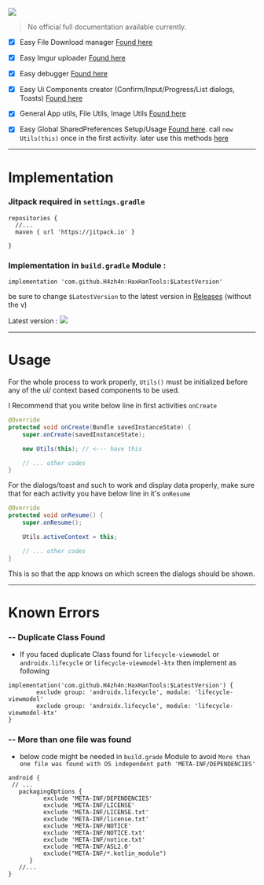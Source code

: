 [![](https://jitpack.io/v/H4zh4n/HaxHanTools.svg)](https://jitpack.io/#H4zh4n/HaxHanTools)

> No official full documentation available currently.

- [x] Easy File Download manager [Found here](https://github.com/H4zh4n/HaxHanTools/tree/master/haxhantools/src/main/java/com/dev/hazhanjalal/haxhantools/utils/download)

- [x] Easy Imgur uploader [Found here](https://github.com/H4zh4n/HaxHanTools/tree/master/haxhantools/src/main/java/com/dev/hazhanjalal/haxhantools/utils/imgur_upload_helper)
- [x] Easy debugger [Found here](https://github.com/H4zh4n/HaxHanTools/tree/master/haxhantools/src/main/java/com/dev/hazhanjalal/haxhantools/utils/print)
- [x] Easy Ui Components creator (Confirm/Input/Progress/List dialogs, Toasts) [Found here](https://github.com/H4zh4n/HaxHanTools/tree/master/haxhantools/src/main/java/com/dev/hazhanjalal/haxhantools/utils/ui)
- [x] General App utils, File Utils, Image Utils [Found here](https://github.com/H4zh4n/HaxHanTools/tree/master/haxhantools/src/main/java/com/dev/hazhanjalal/haxhantools/utils/utils)
- [x] Easy Global SharedPreferences Setup/Usage [Found here](https://github.com/H4zh4n/HaxHanTools/blob/f60a882df13c574802598cc51c2a63941d7ef3dc/haxhantools/src/main/java/com/dev/hazhanjalal/haxhantools/utils/utils/Utils.java#L434).
call `new Utils(this)` once in the first activity. later use this methods [here](https://github.com/H4zh4n/HaxHanTools/blob/f60a882df13c574802598cc51c2a63941d7ef3dc/haxhantools/src/main/java/com/dev/hazhanjalal/haxhantools/utils/utils/Utils.java#L353)


___

# Implementation
### Jitpack required in `settings.gradle`
```
repositories {
  //...
  maven { url 'https://jitpack.io' }

}
```

### Implementation in `build.gradle` Module :
```
implementation 'com.github.H4zh4n:HaxHanTools:$LatestVersion'
```
be sure to change `$LatestVersion` to the latest version in [Releases](https://github.com/H4zh4n/HaxHanTools/releases) (without the v)

Latest version : [![](https://jitpack.io/v/H4zh4n/HaxHanTools.svg)](https://jitpack.io/#H4zh4n/HaxHanTools)

___

# Usage 
For the whole process to work properly, `Utils()` must be initialized before any of the ui/ context based components to be used.

I Recommend that you write below line in first activities `onCreate`
```java
@Override
protected void onCreate(Bundle savedInstanceState) {
    super.onCreate(savedInstanceState);

    new Utils(this); // <--- have this

    // ... other codes
}

```

For the dialogs/toast and such to work and display data properly, make sure that for each activity you have below line in it's `onResume`

```java
@Override
protected void onResume() {
    super.onResume();

    Utils.activeContext = this;

    // ... other codes
}

```
This is so that the app knows on which screen the dialogs should be shown.



___

# Known Errors

### -- Duplicate Class Found
- If you faced duplicate Class found for `lifecycle-viewmodel` or  `androidx.lifecycle` or `lifecycle-viewmodel-ktx` then implement as following

```
implementation('com.github.H4zh4n:HaxHanTools:$LatestVersion') {
        exclude group: 'androidx.lifecycle', module: 'lifecycle-viewmodel'
        exclude group: 'androidx.lifecycle', module: 'lifecycle-viewmodel-ktx'
}
```

### -- More than one file was found

- below code might be needed in `build.grade` Module to avoid `More than one file was found with OS independent path 'META-INF/DEPENDENCIES'`


```
android {
 // ...
   packagingOptions {
          exclude 'META-INF/DEPENDENCIES'
          exclude 'META-INF/LICENSE'
          exclude 'META-INF/LICENSE.txt'
          exclude 'META-INF/license.txt'
          exclude 'META-INF/NOTICE'
          exclude 'META-INF/NOTICE.txt'
          exclude 'META-INF/notice.txt'
          exclude 'META-INF/ASL2.0'
          exclude("META-INF/*.kotlin_module")
      }
   //...
}
```


